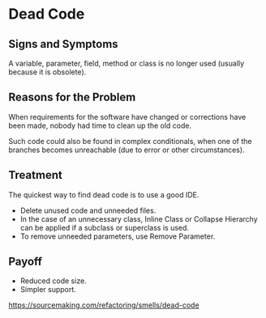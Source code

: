Dead Code
=========

Signs and Symptoms
------------------

A variable, parameter, field, method or class is no longer used (usually because it is obsolete).

Reasons for the Problem
-----------------------

When requirements for the software have changed or corrections have been made, nobody had time to clean up the old code.

Such code could also be found in complex conditionals, when one of the branches becomes unreachable (due to error or other circumstances).

Treatment
---------

The quickest way to find dead code is to use a good IDE.

- Delete unused code and unneeded files.
- In the case of an unnecessary class, Inline Class or Collapse Hierarchy can be applied if a subclass or superclass is used.
- To remove unneeded parameters, use Remove Parameter.

Payoff
------

- Reduced code size.
- Simpler support.

https://sourcemaking.com/refactoring/smells/dead-code
